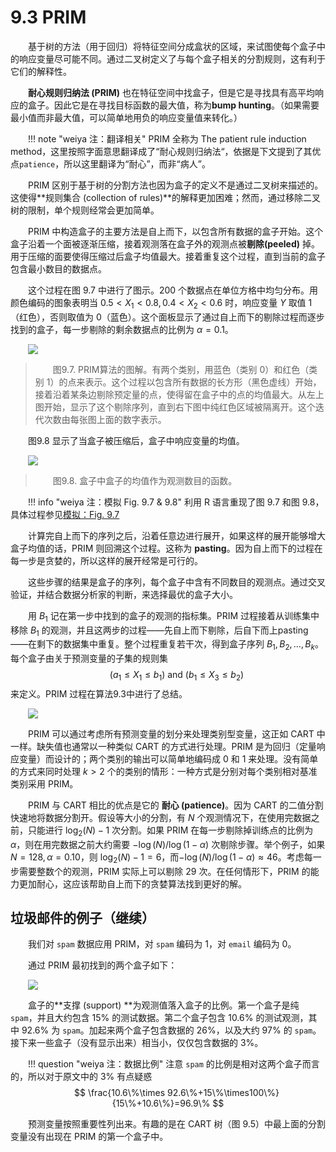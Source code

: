 # 9.3 PRIM

<style>p{text-indent:2em;2}</style>

基于树的方法（用于回归）将特征空间分成盒状的区域，来试图使每个盒子中的响应变量尽可能不同。通过二叉树定义了与每个盒子相关的分割规则，这有利于它们的解释性。

**耐心规则归纳法 (PRIM)** 也在特征空间中找盒子，但是它是寻找具有高平均响应的盒子。因此它是在寻找目标函数的最大值，称为**bump hunting**。（如果需要最小值而非最大值，可以简单地用负的响应变量值来转化。）

!!! note "weiya 注：翻译相关"
    PRIM 全称为 The patient rule induction method，这里按照字面意思翻译成了“耐心规则归纳法“，依据是下文提到了其优点`patience`，所以这里翻译为“耐心”，而非“病人”。

PRIM 区别于基于树的分割方法也因为盒子的定义不是通过二叉树来描述的。这使得**规则集合 (collection of rules)**的解释更加困难；然而，通过移除二叉树的限制，单个规则经常会更加简单。

PRIM 中构造盒子的主要方法是自上而下，以包含所有数据的盒子开始。这个盒子沿着一个面被逐渐压缩，接着观测落在盒子外的观测点被**剔除(peeled)** 掉。用于压缩的面要使得压缩过后盒子均值最大。接着重复这个过程，直到当前的盒子包含最小数目的数据点。

这个过程在图 9.7 中进行了图示。200 个数据点在单位方格中均匀分布。用颜色编码的图象表明当 $0.5<X_1<0.8,0.4<X_2<0.6$ 时，响应变量 $Y$ 取值 1（红色），否则取值为 0（蓝色）。这个面板显示了通过自上而下的剔除过程而逐步找到的盒子，每一步剔除的剩余数据点的比例为 $\alpha=0.1$。

![](../img/09/fig9.7.png)

> 图9.7. PRIM算法的图解。有两个类别，用蓝色（类别 0）和红色（类别 1）的点来表示。这个过程以包含所有数据的长方形（黑色虚线）开始，接着沿着某条边剔除预定量的点，使得留在盒子中的点的均值最大。从左上图开始，显示了这个剔除序列，直到右下图中纯红色区域被隔离开。这个迭代次数由每张图上面的数字表示。

图9.8 显示了当盒子被压缩后，盒子中响应变量的均值。

![](../img/09/fig9.8.png)

> 图9.8. 盒子中盒子的均值作为观测数目的函数。

!!! info "weiya 注：模拟 Fig. 9.7 & 9.8"
    利用 R 语言重现了图 9.7 和图 9.8，具体过程参见[模拟：Fig. 9.7](../notes/tree/sim-9-7/index.html)

计算完自上而下的序列之后，沿着任意边进行展开，如果这样的展开能够增大盒子均值的话，PRIM 则回溯这个过程。这称为 **pasting**。因为自上而下的过程在每一步是贪婪的，所以这样的展开经常是可行的。

这些步骤的结果是盒子的序列，每个盒子中含有不同数目的观测点。通过交叉验证，并结合数据分析家的判断，来选择最优的盒子大小。

用 $B_1$ 记在第一步中找到的盒子的观测的指标集。PRIM 过程接着从训练集中移除 $B_1$ 的观测，并且这两步的过程——先自上而下剔除，后自下而上pasting——在剩下的数据集中重复。整个过程重复若干次，得到盒子序列 $B_1,B_2,\ldots,B_k$。每个盒子由关于预测变量的子集的规则集
$$
(a_1\le X_1\le b_1)\text{ and } (b_1\le X_3\le b_2)
$$
来定义。PRIM 过程在算法9.3中进行了总结。

![](../img/09/alg9.3.png)

PRIM 可以通过考虑所有预测变量的划分来处理类别型变量，这正如 CART 中一样。缺失值也通常以一种类似 CART 的方式进行处理。PRIM 是为回归（定量响应变量）而设计的；两个类别的输出可以简单地编码成 0 和 1 来处理。没有简单的方式来同时处理 $k > 2$ 个的类别的情形：一种方式是分别对每个类别相对基准类别采用 PRIM。

PRIM 与 CART 相比的优点是它的 **耐心 (patience)**。因为 CART 的二值分割快速地将数据分割开。假设等大小的分割，有 $N$ 个观测情况下，在使用完数据之前，只能进行 $\log_2(N)-1$ 次分割。如果 PRIM 在每一步剔除掉训练点的比例为 $\alpha$，则在用完数据之前大约需要 $-\log(N)/\log(1-\alpha)$ 次剔除步骤。举个例子，如果 $N=128,\alpha=0.10$，则 $\log_2(N)-1=6$，而$-\log(N)/\log(1-\alpha)\approx 46$。考虑每一步需要整数个的观测，PRIM 实际上可以剔除 29 次。在任何情形下，PRIM 的能力更加耐心，这应该帮助自上而下的贪婪算法找到更好的解。

## 垃圾邮件的例子（继续）

我们对 `spam` 数据应用 PRIM，对 `spam` 编码为 1，对 `email` 编码为 0。
 
通过 PRIM 最初找到的两个盒子如下：

![](../img/09/pic1.png)

盒子的**支撑 (support) **为观测值落入盒子的比例。第一个盒子是纯 `spam`，并且大约包含 15% 的测试数据。第二个盒子包含 10.6% 的测试观测，其中 92.6% 为 `spam`。加起来两个盒子包含数据的 26%，以及大约 97% 的 `spam`。接下来一些盒子（没有显示出来）相当小，仅仅包含数据的 3%。

!!! question "weiya 注：数据比例"
    注意 `spam` 的比例是相对这两个盒子而言的，所以对于原文中的 $3\%$ 有点疑惑
    $$
    \frac{10.6\%\times 92.6\%+15\%\times100\%}{15\%+10.6\%}=96.9\%
    $$

预测变量按照重要性列出来。有趣的是在 CART 树（图 9.5）中最上面的分割变量没有出现在 PRIM 的第一个盒子中。
